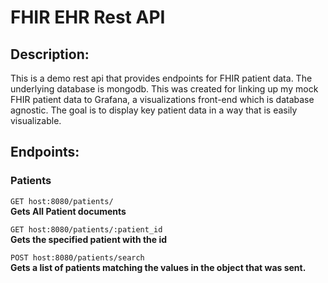 # FHIR EHR Rest API

## Description:
This is a demo rest api that provides endpoints for FHIR patient data. The underlying database is mongodb. This was created for linking up my mock FHIR patient data to Grafana, a visualizations front-end which is database agnostic. The goal is to display key patient data in a way that is easily visualizable.

## Endpoints:
### Patients
`GET host:8080/patients/`  
**Gets All Patient documents**

`GET host:8080/patients/:patient_id`  
**Gets the specified patient with the id**

`POST host:8080/patients/search`  
**Gets a list of patients matching the values in the object that was sent.**
